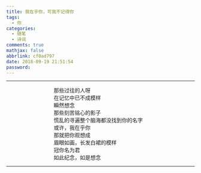 ```yaml
---
title: 我在乎你，可我不记得你
tags:
  - 你
categories:
  - 随笔
  - 诗词
comments: true
mathjax: false
abbrlink: cf0ad797
date: 2018-09-19 21:51:54
password:
---
```


---

<div style="margin:0 auto; width:250px;">
        <div>那些过往的人呀</div>
        <div>在记忆中已不成模样</div>
        <div>瞬然想念</div>
        <div>那些刻苦铭心的影子</div>
        <div>慌乱的寻遍整个脑海都没找到你的名字</div>
        <div>或许，我在乎你</div>
        <div>那就把你观想成</div>
        <div>眉眼如画，长发白裙的模样</div>
        <div>冠你名为君</div>
        <div>如此纪念，如是想念</div>
</div>


---
